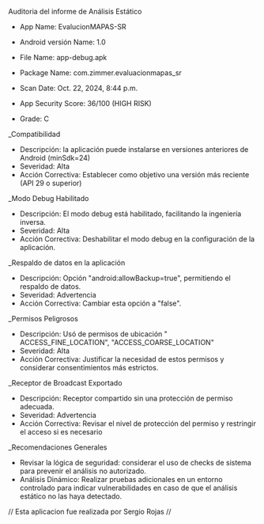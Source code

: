 Auditoria del informe de Análisis Estático

* App Name: EvalucionMAPAS-SR
* Android versión Name: 1.0
  
* File Name: app-debug.apk
* Package Name: com.zimmer.evaluacionmapas_sr
* Scan Date: Oct. 22, 2024, 8:44 p.m.
* App Security Score: 36/100 (HIGH RISK)
* Grade: C

_Compatibilidad
* Descripción: la aplicación puede instalarse en versiones anteriores de Android (minSdk=24)
* Severidad: Alta
* Acción Correctiva: Establecer como objetivo una versión más reciente (API 29 o superior)

_Modo Debug Habilitado
* Descripción: El modo debug está habilitado, facilitando la ingeniería inversa.
* Severidad: Alta
* Acción Correctiva: Deshabilitar el modo debug en la configuración de la aplicación.
 
_Respaldo de datos en la aplicación
* Descripción: Opción "android:allowBackup=true", permitiendo el respaldo de datos.
* Severidad: Advertencia
* Acción Correctiva: Cambiar esta opción a "false".

_Permisos Peligrosos
* Descripción: Usó de permisos de ubicación " ACCESS_FINE_LOCATION", "ACCESS_COARSE_LOCATION"
* Severidad: Alta
* Acción Correctiva: Justificar la necesidad de estos permisos y considerar consentimientos más estrictos.

_Receptor de Broadcast Exportado
* Descripción: Receptor compartido sin una protección de permiso adecuada.
* Severidad: Advertencia
* Acción Correctiva: Revisar el nivel de protección del permiso y restringir el acceso si es necesario
 
_Recomendaciones Generales

* Revisar la lógica de seguridad: considerar el uso de checks de sistema para prevenir el análisis no autorizado.
* Análisis Dinámico: Realizar pruebas adicionales en un entorno controlado para indicar vulnerabilidades en caso de que el análisis estático no las haya detectado.


// Esta aplicacion fue realizada por Sergio Rojas //
